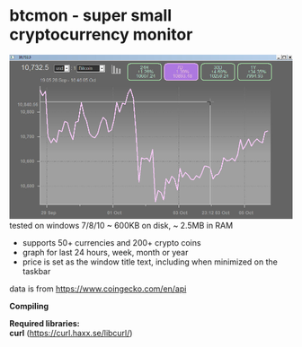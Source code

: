 # btcmon - super small cryptocurrency monitor
![alt text](https://github.com/hack-tramp/btcmon/blob/master/screen4.jpg)
<br>
tested on windows 7/8/10     ~ 600KB on disk, ~ 2.5MB in RAM<br>
- supports 50+ currencies and 200+ crypto coins<br>
- graph for last 24 hours, week, month or year<br>
- price is set as the window title text, including when minimized on the taskbar <br>

data is from https://www.coingecko.com/en/api  <br>

<b>Compiling</b>

<b>Required libraries:</b><br>
<b>curl</b> (https://curl.haxx.se/libcurl/) 

